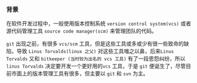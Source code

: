 ### 背景

在软件开发过程中，一般使用版本控制系统 `version control system(vcs)`  或者源代码管理工具 `source code manager(scm)` 来管理团队的代码。

`git` 出现之前，有很多 `vcs/scm` 工具，但是这些工具或多或少有很一些致命的缺陷，导致  `Linus Torvalds(linux 之父)` 对这些工具嗤之以鼻，后来`Linus Torvalds` 又和 `bitkeeper (当时较为出名的 vcs 工具)` 有了一段恩怨纠纷，所以 `linus Torvalds` 决定要开发一个更好用的`vcs` 工具，于是 `git` 便诞生了，尽管目前市面上的版本管理工具有很多，但主要以 `git` 和 `svn` 为主。